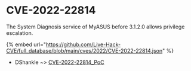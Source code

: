 # CVE-2022-22814

The System Diagnosis service of MyASUS before 3.1.2.0 allows privilege escalation.

{% embed url="https://github.com/Live-Hack-CVE/full_database/blob/main/cves/2022/CVE-2022-22814.json" %}


* DShankle ~> [CVE-2022-22814_PoC](https://www.alice-snow.ru/2022/database/cve-2022-22814/cve-2022-22814_poc-dshankle)